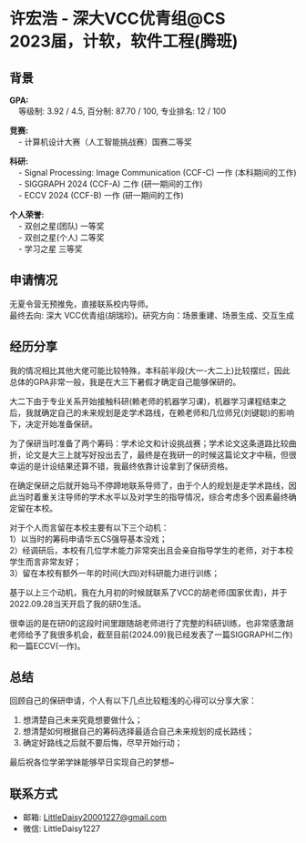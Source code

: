 # 许宏浩 - 深大VCC优青组@CS<br>2023届，计软，软件工程(腾班)

## 背景
**GPA:**<br>
&nbsp;&nbsp;&nbsp;&nbsp;等级制: 3.92 / 4.5, 百分制: 87.70 / 100, 专业排名: 12 / 100

**竞赛:**<br>
&nbsp;&nbsp;&nbsp;&nbsp;- 计算机设计大赛（人工智能挑战赛）国赛二等奖

**科研:**<br>
&nbsp;&nbsp;&nbsp;&nbsp;- Signal Processing: Image Communication (CCF-C) 一作 (本科期间的工作)<br>
&nbsp;&nbsp;&nbsp;&nbsp;- SIGGRAPH 2024 (CCF-A) 二作 (研一期间的工作)<br>
&nbsp;&nbsp;&nbsp;&nbsp;- ECCV 2024 (CCF-B) 一作 (研一期间的工作)

**个人荣誉:**<br>
&nbsp;&nbsp;&nbsp;&nbsp;- 双创之星(团队) 一等奖<br>
&nbsp;&nbsp;&nbsp;&nbsp;- 双创之星(个人) 二等奖<br>
&nbsp;&nbsp;&nbsp;&nbsp;- 学习之星 三等奖

## 申请情况
无夏令营无预推免，直接联系校内导师。<br>
最终去向: 深大 VCC优青组(胡瑞珍)。研究方向：场景重建、场景生成、交互生成

## 经历分享

我的情况相比其他大佬可能比较特殊，本科前半段(大一-大二上)比较摆烂，因此总体的GPA非常一般，我是在大三下暑假才确定自己能够保研的。

大二下由于专业关系开始接触科研(赖老师的机器学习课)，机器学习课程结束之后，我就确定自己的未来规划是走学术路线，在赖老师和几位师兄(刘键聪)的影响下，决定开始准备保研。

为了保研当时准备了两个筹码：学术论文和计设挑战赛；学术论文这条道路比较曲折，论文是大三上就写好投出去了，最终是在我研一的时候这篇论文才中稿，但很幸运的是计设结果还算不错，我最终依靠计设拿到了保研资格。

在确定保研之后就开始马不停蹄地联系导师了，由于个人的规划是走学术路线，因此当时着重关注导师的学术水平以及对学生的指导情况，综合考虑多个因素最终确定留在本校。

对于个人而言留在本校主要有以下三个动机：<br>
1）以当时的筹码申请华五CS强导基本没戏；<br>
2）经调研后，本校有几位学术能力非常突出且会亲自指导学生的老师，对于本校学生而言非常友好；<br>
3）留在本校有额外一年的时间(大四)对科研能力进行训练；<br>

基于以上三个动机，我在九月初的时候就联系了VCC的胡老师(国家优青)，并于2022.09.28当天开启了我的研0生活。

很幸运的是在研0的这段时间里跟随胡老师进行了完整的科研训练，也非常感激胡老师给予了我很多机会，截至目前(2024.09)我已经发表了一篇SIGGRAPH(二作)和一篇ECCV(一作)。

## 总结

回顾自己的保研申请，个人有以下几点比较粗浅的心得可以分享大家：

1. 想清楚自己未来究竟想要做什么；
2. 想清楚如何根据自己的筹码选择最适合自己未来规划的成长路线；
3. 确定好路线之后就不要后悔，尽早开始行动；

最后祝各位学弟学妹能够早日实现自己的梦想~

## 联系方式
- 邮箱: LittleDaisy20001227@gmail.com
- 微信: LittleDaisy1227
